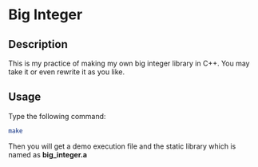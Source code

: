 # Big Integer

## Description

This is my practice of making my own big integer library in C++.
You may take it or even rewrite it as you like.

## Usage

Type the following command:
```bash
make
```

Then you will get a demo execution file and the static library which is named as **big_integer.a**
